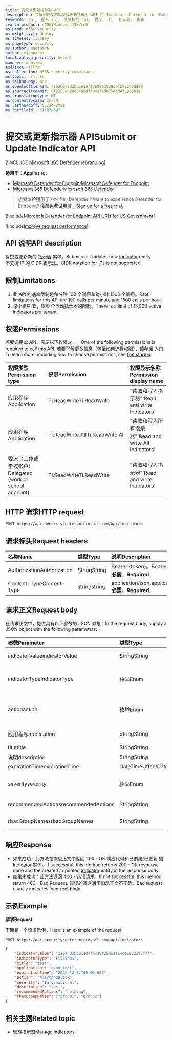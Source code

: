 ```yaml
---
title: 提交或更新指示器 API
description: 了解如何使用提交或更新指示器 API 在 Microsoft Defender for Endpoint 中提交或更新新的指示器实体。
keywords: api， 图形 api， 受支持的 api， 提交， ti， 指示器， 更新
search.product: eADQiWindows 10XVcnh
ms.prod: m365-security
ms.mktglfcycl: deploy
ms.sitesec: library
ms.pagetype: security
ms.author: macapara
author: mjcaparas
localization_priority: Normal
manager: dansimp
audience: ITPro
ms.collection: M365-security-compliance
ms.topic: article
ms.technology: mde
ms.openlocfilehash: 42bab0a9d20d5e1ef78b98b3538cef209240d890
ms.sourcegitcommit: 6f2288e0c863496dfd0ee38de754bd43096ab3e1
ms.translationtype: MT
ms.contentlocale: zh-CN
ms.lasthandoff: 03/24/2021
ms.locfileid: "51187068"
---
```

# <a name="submit-or-update-indicator-api"></a><span data-ttu-id="d7025-104">提交或更新指示器 API</span><span class="sxs-lookup"><span data-stu-id="d7025-104">Submit or Update Indicator API</span></span>

[!INCLUDE [Microsoft 365 Defender rebranding](../../includes/microsoft-defender.md)]

<span data-ttu-id="d7025-105">**适用于：**</span><span class="sxs-lookup"><span data-stu-id="d7025-105">**Applies to:**</span></span>
- [<span data-ttu-id="d7025-106">Microsoft Defender for Endpoint</span><span class="sxs-lookup"><span data-stu-id="d7025-106">Microsoft Defender for Endpoint</span></span>](https://go.microsoft.com/fwlink/p/?linkid=2154037)
- [<span data-ttu-id="d7025-107">Microsoft 365 Defender</span><span class="sxs-lookup"><span data-stu-id="d7025-107">Microsoft 365 Defender</span></span>](https://go.microsoft.com/fwlink/?linkid=2118804)

> <span data-ttu-id="d7025-108">想要体验适用于终结点的 Defender？</span><span class="sxs-lookup"><span data-stu-id="d7025-108">Want to experience Defender for Endpoint?</span></span> [<span data-ttu-id="d7025-109">注册免费试用版。</span><span class="sxs-lookup"><span data-stu-id="d7025-109">Sign up for a free trial.</span></span>](https://www.microsoft.com/microsoft-365/windows/microsoft-defender-atp?ocid=docs-wdatp-exposedapis-abovefoldlink) 


[!include[Microsoft Defender for Endpoint API URIs for US Government](../../includes/microsoft-defender-api-usgov.md)]

[!include[Improve request performance](../../includes/improve-request-performance.md)]

## <a name="api-description"></a><span data-ttu-id="d7025-110">API 说明</span><span class="sxs-lookup"><span data-stu-id="d7025-110">API description</span></span>
<span data-ttu-id="d7025-111">提交或更新新的 [指示器](ti-indicator.md) 实体。</span><span class="sxs-lookup"><span data-stu-id="d7025-111">Submits or Updates new [Indicator](ti-indicator.md) entity.</span></span>
<br><span data-ttu-id="d7025-112">不支持 IP 的 CIDR 表示法。</span><span class="sxs-lookup"><span data-stu-id="d7025-112">CIDR notation for IPs is not supported.</span></span>

## <a name="limitations"></a><span data-ttu-id="d7025-113">限制</span><span class="sxs-lookup"><span data-stu-id="d7025-113">Limitations</span></span>
1. <span data-ttu-id="d7025-114">此 API 的速率限制是每分钟 100 个调用和每小时 1500 个调用。</span><span class="sxs-lookup"><span data-stu-id="d7025-114">Rate limitations for this API are 100 calls per minute and 1500 calls per hour.</span></span>
2. <span data-ttu-id="d7025-115">每个租户 15，000 个活动指示器的限制。</span><span class="sxs-lookup"><span data-stu-id="d7025-115">There is a limit of 15,000 active indicators per tenant.</span></span> 


## <a name="permissions"></a><span data-ttu-id="d7025-116">权限</span><span class="sxs-lookup"><span data-stu-id="d7025-116">Permissions</span></span>
<span data-ttu-id="d7025-117">若要调用此 API，需要以下权限之一。</span><span class="sxs-lookup"><span data-stu-id="d7025-117">One of the following permissions is required to call this API.</span></span> <span data-ttu-id="d7025-118">若要了解更多信息（包括如何选择权限），请参阅 [入门](apis-intro.md)</span><span class="sxs-lookup"><span data-stu-id="d7025-118">To learn more, including how to choose permissions, see [Get started](apis-intro.md)</span></span>

<span data-ttu-id="d7025-119">权限类型</span><span class="sxs-lookup"><span data-stu-id="d7025-119">Permission type</span></span> |   <span data-ttu-id="d7025-120">权限</span><span class="sxs-lookup"><span data-stu-id="d7025-120">Permission</span></span>  |   <span data-ttu-id="d7025-121">权限显示名称</span><span class="sxs-lookup"><span data-stu-id="d7025-121">Permission display name</span></span>
:---|:---|:---
<span data-ttu-id="d7025-122">应用程序</span><span class="sxs-lookup"><span data-stu-id="d7025-122">Application</span></span> |   <span data-ttu-id="d7025-123">Ti.ReadWrite</span><span class="sxs-lookup"><span data-stu-id="d7025-123">Ti.ReadWrite</span></span> |  <span data-ttu-id="d7025-124">"读取和写入指示器"</span><span class="sxs-lookup"><span data-stu-id="d7025-124">'Read and write Indicators'</span></span>
<span data-ttu-id="d7025-125">应用程序</span><span class="sxs-lookup"><span data-stu-id="d7025-125">Application</span></span> |   <span data-ttu-id="d7025-126">Ti.ReadWrite.All</span><span class="sxs-lookup"><span data-stu-id="d7025-126">Ti.ReadWrite.All</span></span> |  <span data-ttu-id="d7025-127">"读取和写入所有指示器"</span><span class="sxs-lookup"><span data-stu-id="d7025-127">'Read and write All Indicators'</span></span>
<span data-ttu-id="d7025-128">委派（工作或学校帐户）</span><span class="sxs-lookup"><span data-stu-id="d7025-128">Delegated (work or school account)</span></span> |    <span data-ttu-id="d7025-129">Ti.ReadWrite</span><span class="sxs-lookup"><span data-stu-id="d7025-129">Ti.ReadWrite</span></span> |  <span data-ttu-id="d7025-130">"读取和写入指示器"</span><span class="sxs-lookup"><span data-stu-id="d7025-130">'Read and write Indicators'</span></span>


## <a name="http-request"></a><span data-ttu-id="d7025-131">HTTP 请求</span><span class="sxs-lookup"><span data-stu-id="d7025-131">HTTP request</span></span>
```
POST https://api.securitycenter.microsoft.com/api/indicators
```

## <a name="request-headers"></a><span data-ttu-id="d7025-132">请求标头</span><span class="sxs-lookup"><span data-stu-id="d7025-132">Request headers</span></span>

<span data-ttu-id="d7025-133">名称</span><span class="sxs-lookup"><span data-stu-id="d7025-133">Name</span></span> | <span data-ttu-id="d7025-134">类型</span><span class="sxs-lookup"><span data-stu-id="d7025-134">Type</span></span> | <span data-ttu-id="d7025-135">说明</span><span class="sxs-lookup"><span data-stu-id="d7025-135">Description</span></span>
:---|:---|:---
<span data-ttu-id="d7025-136">Authorization</span><span class="sxs-lookup"><span data-stu-id="d7025-136">Authorization</span></span> | <span data-ttu-id="d7025-137">String</span><span class="sxs-lookup"><span data-stu-id="d7025-137">String</span></span> | <span data-ttu-id="d7025-138">Bearer {token}。</span><span class="sxs-lookup"><span data-stu-id="d7025-138">Bearer {token}.</span></span> <span data-ttu-id="d7025-139">**必需**。</span><span class="sxs-lookup"><span data-stu-id="d7025-139">**Required**.</span></span>
<span data-ttu-id="d7025-140">Content-Type</span><span class="sxs-lookup"><span data-stu-id="d7025-140">Content-Type</span></span> | <span data-ttu-id="d7025-141">string</span><span class="sxs-lookup"><span data-stu-id="d7025-141">string</span></span> | <span data-ttu-id="d7025-142">application/json.</span><span class="sxs-lookup"><span data-stu-id="d7025-142">application/json.</span></span> <span data-ttu-id="d7025-143">**必需**。</span><span class="sxs-lookup"><span data-stu-id="d7025-143">**Required**.</span></span>

## <a name="request-body"></a><span data-ttu-id="d7025-144">请求正文</span><span class="sxs-lookup"><span data-stu-id="d7025-144">Request body</span></span>
<span data-ttu-id="d7025-145">在请求正文中，提供具有以下参数的 JSON 对象：</span><span class="sxs-lookup"><span data-stu-id="d7025-145">In the request body, supply a JSON object with the following parameters:</span></span>

<span data-ttu-id="d7025-146">参数</span><span class="sxs-lookup"><span data-stu-id="d7025-146">Parameter</span></span> | <span data-ttu-id="d7025-147">类型</span><span class="sxs-lookup"><span data-stu-id="d7025-147">Type</span></span>    | <span data-ttu-id="d7025-148">说明</span><span class="sxs-lookup"><span data-stu-id="d7025-148">Description</span></span>
:---|:---|:---
<span data-ttu-id="d7025-149">indicatorValue</span><span class="sxs-lookup"><span data-stu-id="d7025-149">indicatorValue</span></span> | <span data-ttu-id="d7025-150">String</span><span class="sxs-lookup"><span data-stu-id="d7025-150">String</span></span> | <span data-ttu-id="d7025-151">Indicator [实体的](ti-indicator.md) 标识。</span><span class="sxs-lookup"><span data-stu-id="d7025-151">Identity of the [Indicator](ti-indicator.md) entity.</span></span> <span data-ttu-id="d7025-152">**Required**</span><span class="sxs-lookup"><span data-stu-id="d7025-152">**Required**</span></span>
<span data-ttu-id="d7025-153">indicatorType</span><span class="sxs-lookup"><span data-stu-id="d7025-153">indicatorType</span></span> | <span data-ttu-id="d7025-154">枚举</span><span class="sxs-lookup"><span data-stu-id="d7025-154">Enum</span></span> | <span data-ttu-id="d7025-155">指示器的类型。</span><span class="sxs-lookup"><span data-stu-id="d7025-155">Type of the indicator.</span></span> <span data-ttu-id="d7025-156">可能的值是："FileSha1"、"FileSha256"、"IpAddress"、"DomainName"和"Url"。</span><span class="sxs-lookup"><span data-stu-id="d7025-156">Possible values are: "FileSha1", "FileSha256", "IpAddress", "DomainName" and "Url".</span></span> <span data-ttu-id="d7025-157">**Required**</span><span class="sxs-lookup"><span data-stu-id="d7025-157">**Required**</span></span>
<span data-ttu-id="d7025-158">action</span><span class="sxs-lookup"><span data-stu-id="d7025-158">action</span></span> | <span data-ttu-id="d7025-159">枚举</span><span class="sxs-lookup"><span data-stu-id="d7025-159">Enum</span></span> | <span data-ttu-id="d7025-160">如果在组织中发现指示器，将采取的操作。</span><span class="sxs-lookup"><span data-stu-id="d7025-160">The action that will be taken if the indicator will be discovered in the organization.</span></span> <span data-ttu-id="d7025-161">可能的值是："Alert"、"AlertAndBlock"和"Allowed"。</span><span class="sxs-lookup"><span data-stu-id="d7025-161">Possible values are: "Alert", "AlertAndBlock", and "Allowed".</span></span> <span data-ttu-id="d7025-162">**Required**</span><span class="sxs-lookup"><span data-stu-id="d7025-162">**Required**</span></span>
<span data-ttu-id="d7025-163">应用程序</span><span class="sxs-lookup"><span data-stu-id="d7025-163">application</span></span> | <span data-ttu-id="d7025-164">String</span><span class="sxs-lookup"><span data-stu-id="d7025-164">String</span></span> | <span data-ttu-id="d7025-165">与指示器关联的应用程序。</span><span class="sxs-lookup"><span data-stu-id="d7025-165">The application associated with the indicator.</span></span> <span data-ttu-id="d7025-166">**可选**</span><span class="sxs-lookup"><span data-stu-id="d7025-166">**Optional**</span></span>
<span data-ttu-id="d7025-167">title</span><span class="sxs-lookup"><span data-stu-id="d7025-167">title</span></span> | <span data-ttu-id="d7025-168">String</span><span class="sxs-lookup"><span data-stu-id="d7025-168">String</span></span> | <span data-ttu-id="d7025-169">指示器警报标题。</span><span class="sxs-lookup"><span data-stu-id="d7025-169">Indicator alert title.</span></span> <span data-ttu-id="d7025-170">**Required**</span><span class="sxs-lookup"><span data-stu-id="d7025-170">**Required**</span></span>
<span data-ttu-id="d7025-171">说明</span><span class="sxs-lookup"><span data-stu-id="d7025-171">description</span></span> | <span data-ttu-id="d7025-172">String</span><span class="sxs-lookup"><span data-stu-id="d7025-172">String</span></span> | <span data-ttu-id="d7025-173">指示器的说明。</span><span class="sxs-lookup"><span data-stu-id="d7025-173">Description of the indicator.</span></span> <span data-ttu-id="d7025-174">**Required**</span><span class="sxs-lookup"><span data-stu-id="d7025-174">**Required**</span></span>
<span data-ttu-id="d7025-175">expirationTime</span><span class="sxs-lookup"><span data-stu-id="d7025-175">expirationTime</span></span> | <span data-ttu-id="d7025-176">DateTimeOffset</span><span class="sxs-lookup"><span data-stu-id="d7025-176">DateTimeOffset</span></span> | <span data-ttu-id="d7025-177">指示器的过期时间。</span><span class="sxs-lookup"><span data-stu-id="d7025-177">The expiration time of the indicator.</span></span> <span data-ttu-id="d7025-178">**可选**</span><span class="sxs-lookup"><span data-stu-id="d7025-178">**Optional**</span></span>
<span data-ttu-id="d7025-179">severity</span><span class="sxs-lookup"><span data-stu-id="d7025-179">severity</span></span> | <span data-ttu-id="d7025-180">枚举</span><span class="sxs-lookup"><span data-stu-id="d7025-180">Enum</span></span> | <span data-ttu-id="d7025-181">指示器的严重性。</span><span class="sxs-lookup"><span data-stu-id="d7025-181">The severity of the indicator.</span></span> <span data-ttu-id="d7025-182">可能的值包括："Informational"、"Low"、"Medium"和"High"。</span><span class="sxs-lookup"><span data-stu-id="d7025-182">possible values are: "Informational", "Low", "Medium" and "High".</span></span> <span data-ttu-id="d7025-183">**可选**</span><span class="sxs-lookup"><span data-stu-id="d7025-183">**Optional**</span></span>
<span data-ttu-id="d7025-184">recommendedActions</span><span class="sxs-lookup"><span data-stu-id="d7025-184">recommendedActions</span></span> | <span data-ttu-id="d7025-185">String</span><span class="sxs-lookup"><span data-stu-id="d7025-185">String</span></span> | <span data-ttu-id="d7025-186">TI 指示器警报建议操作。</span><span class="sxs-lookup"><span data-stu-id="d7025-186">TI indicator alert recommended actions.</span></span> <span data-ttu-id="d7025-187">**可选**</span><span class="sxs-lookup"><span data-stu-id="d7025-187">**Optional**</span></span>
<span data-ttu-id="d7025-188">rbacGroupNames</span><span class="sxs-lookup"><span data-stu-id="d7025-188">rbacGroupNames</span></span> | <span data-ttu-id="d7025-189">String</span><span class="sxs-lookup"><span data-stu-id="d7025-189">String</span></span> | <span data-ttu-id="d7025-190">将应用指示器的 RBAC 组名称的逗号分隔列表。</span><span class="sxs-lookup"><span data-stu-id="d7025-190">Comma-separated list of RBAC group names the indicator would be applied to.</span></span> <span data-ttu-id="d7025-191">**可选**</span><span class="sxs-lookup"><span data-stu-id="d7025-191">**Optional**</span></span>


## <a name="response"></a><span data-ttu-id="d7025-192">响应</span><span class="sxs-lookup"><span data-stu-id="d7025-192">Response</span></span>
- <span data-ttu-id="d7025-193">如果成功，此方法在响应正文中返回 200 - OK 响应代码和已创建/已更新 [的 Indicator](ti-indicator.md) 实体。</span><span class="sxs-lookup"><span data-stu-id="d7025-193">If successful, this method returns 200 - OK response code and the created / updated [Indicator](ti-indicator.md) entity in the response body.</span></span>
- <span data-ttu-id="d7025-194">如果未成功：此方法返回 400 - 错误请求。</span><span class="sxs-lookup"><span data-stu-id="d7025-194">If not successful: this method return 400 - Bad Request.</span></span> <span data-ttu-id="d7025-195">错误的请求通常指示正文不正确。</span><span class="sxs-lookup"><span data-stu-id="d7025-195">Bad request usually indicates incorrect body.</span></span>

## <a name="example"></a><span data-ttu-id="d7025-196">示例</span><span class="sxs-lookup"><span data-stu-id="d7025-196">Example</span></span>

<span data-ttu-id="d7025-197">**请求**</span><span class="sxs-lookup"><span data-stu-id="d7025-197">**Request**</span></span>

<span data-ttu-id="d7025-198">下面是一个请求示例。</span><span class="sxs-lookup"><span data-stu-id="d7025-198">Here is an example of the request.</span></span>

```http
POST https://api.securitycenter.microsoft.com/api/indicators
```

```json
{
    "indicatorValue": "220e7d15b011d7fac48f2bd61114db1022197f7f",
    "indicatorType": "FileSha1",
    "title": "test",
    "application": "demo-test",
    "expirationTime": "2020-12-12T00:00:00Z",
    "action": "AlertAndBlock",
    "severity": "Informational",
    "description": "test",
    "recommendedActions": "nothing",
    "rbacGroupNames": ["group1", "group2"]
}
```

## <a name="related-topic"></a><span data-ttu-id="d7025-199">相关主题</span><span class="sxs-lookup"><span data-stu-id="d7025-199">Related topic</span></span>
- [<span data-ttu-id="d7025-200">管理指示器</span><span class="sxs-lookup"><span data-stu-id="d7025-200">Manage indicators</span></span>](manage-indicators.md)
